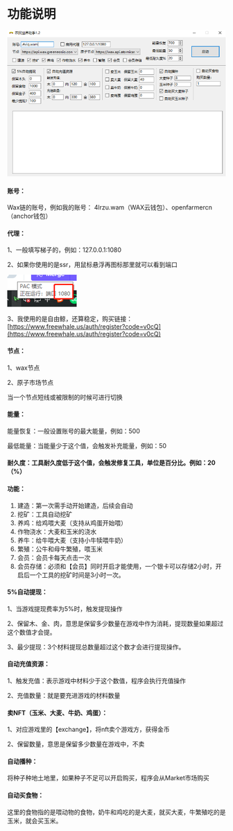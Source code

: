 # 功能说明

![](.gitbook/assets/image.png)

#### 账号：

Wax链的账号，例如我的账号： 4lrzu.wam（WAX云钱包）、openfarmercn（anchor钱包）

#### 代理：

1、一般填写梯子的，例如：127.0.0.1:1080

2、如果你使用的是ssr，用鼠标悬浮再图标那里就可以看到端口

![](<.gitbook/assets/image (1).png>)

3、我使用的是自由鲸，还算稳定，购买链接：[https://www.freewhale.us/auth/register?code=v0cQ](https://www.freewhale.us/auth/register?code=v0cQ)

#### 节点：

1、wax节点

2、原子市场节点

当一个节点短线或被限制的时候可进行切换

#### 能量：

能量恢复：一般设置账号的最大能量，例如：500

最低能量：当能量少于这个值，会触发补充能量，例如：50

#### 耐久度：工具耐久度低于这个值，会触发修复工具，单位是百分比。例如：20 （%）

#### 功能：

1. 建造：第一次需手动开始建造，后续会自动
2. 挖矿：工具自动挖矿
3. 养鸡：给鸡喂大麦（支持从鸡蛋开始喂）
4. 作物浇水：大麦和玉米的浇水
5. 养牛：给牛喂大麦（支持小牛犊喂牛奶）
6. 繁殖：公牛和母牛繁殖，喂玉米
7. 会员：会员卡每天点击一次
8. 会员存储：必须和【会员】同时开启才能使用，一个银卡可以存储2小时，开启后一个工具的挖矿时间是3小时一次。

#### 5%自动提现：

1、当游戏提现费率为5%时，触发提现操作

2、保留木、金、肉，意思是保留多少数量在游戏中作为消耗，提现数量如果超过这个数值才会提。

3、最少提现：3个材料提现总数量超过这个数才会进行提现操作。

#### 自动充值资源：

1、触发充值：表示游戏中材料少于这个数值，程序会执行充值操作

2、充值数量：就是要充进游戏的材料数量

#### 卖NFT（玉米、大麦、牛奶、鸡蛋）：

1、对应游戏里的【exchange】，将nft卖个游戏方，获得金币

2、保留数量，意思是保留多少数量在游戏中，不卖

#### 自动播种：

将种子种地土地里，如果种子不足可以开启购买，程序会从Market市场购买

#### 自动买食物：

这里的食物指的是喂动物的食物，奶牛和鸡吃的是大麦，就买大麦，牛繁殖吃的是玉米，就会买玉米。



